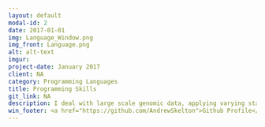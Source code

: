 ```yaml
---
layout: default
modal-id: 2
date: 2017-01-01
img: Language_Window.png
img_front: Language.png
alt: alt-text
imgur:
project-date: January 2017
client: NA
category: Programming Languages
title: Programming Skills
git_link: NA
description: I deal with large scale genomic data, applying varying statistical methods, as such it's a natural choice for me to work in R (or RNoteBooks nowadays...). R gives me the flexibility to run code anywhere that R is installed, rapidly develop/ prototype methods, and even tie it all together into a robust application using Shiny. I'm a highly competent R programmer, and now more of a functional programmer, than OO. I'm very familiar with a lot of genomic (especially human) databases hosted by the EBI, Broad, Ensembl, all of which utilise SQL in some way. If R is my bread, then Bash is my butter - the majority of sequencing data I analyse requires some form of preprocessing or normalisation before it's in a usable form, and most of tools that provide that functionality are C++ or Java based, so elegant bash scripting is essential. Visualisation is another key element of my day to day working, and I'm extremely familiar with the ggplot2 framework in R, designing and implementing informative plots at publication quality.
win_footer: <a href="https://github.com/AndrewSkelton">Github Profile</a>
---
```

